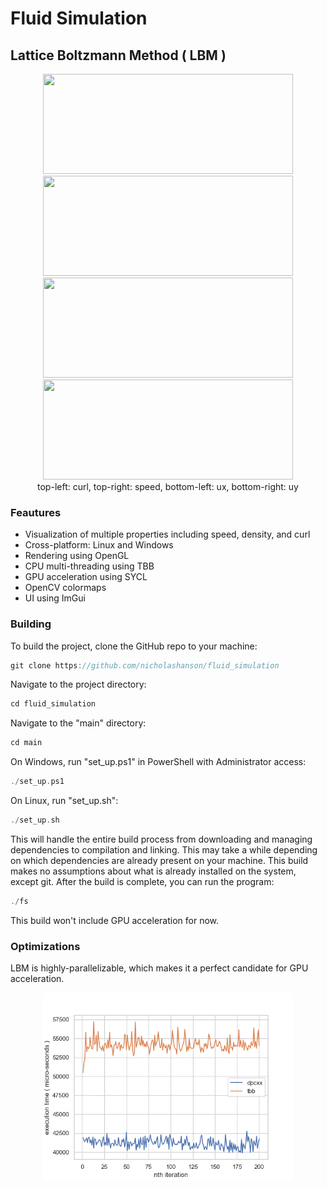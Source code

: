 # Fluid Simulation
## Lattice Boltzmann Method ( LBM )

<p align="center">
  <img src="https://github.com/user-attachments/assets/95214616-9cde-4c26-ab0f-af06f671033e" height="160" width="400">
  <img src="https://github.com/user-attachments/assets/24f21671-62f4-4fb1-8f71-8f834e3fce89" height="160" width="400">
  <br>
  <img src="https://github.com/user-attachments/assets/17f60251-462b-441c-a8e6-456738ee8cfc" height="160" width="400">
  <img src="https://github.com/user-attachments/assets/31d7a299-d3e2-4f0e-9794-5e444115d28e" height="160" width="400">
  <br>
  <span>top-left: curl, top-right: speed, bottom-left: ux, bottom-right: uy</span>
</p>

### Feautures

* Visualization of multiple properties including speed, density, and curl
* Cross-platform: Linux and Windows
* Rendering using OpenGL
* CPU multi-threading using TBB
* GPU acceleration using SYCL
* OpenCV colormaps
* UI using ImGui

### Building

To build the project, clone the GitHub repo to your machine:
```cpp
git clone https://github.com/nicholashanson/fluid_simulation
```
Navigate to the project directory:
```cpp
cd fluid_simulation
```
Navigate to the "main" directory:
```cpp
cd main
```
On Windows, run "set_up.ps1" in PowerShell with Administrator access:
```cpp
./set_up.ps1
```
On Linux, run "set_up.sh":
```cpp
./set_up.sh
```
This will handle the entire build process from downloading and managing dependencies to compilation and linking.
This may take a while depending on which dependencies are already present on your machine. This build makes no assumptions about what is already installed on the system, except git. After the build is complete, you can run the program:
```cpp
./fs
```
This build won't include GPU acceleration for now.

### Optimizations

LBM is highly-parallelizable, which makes it a perfect candidate for GPU acceleration.

<p align="center">
  <img src="main/performance_profiling/graphs/performance_collide_and_stream.png" width="400">
</p>


